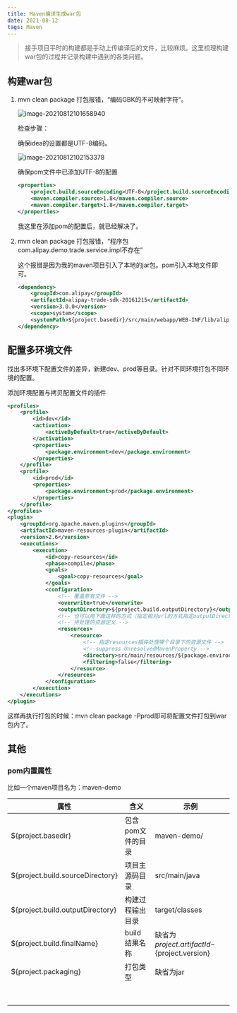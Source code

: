 ```yaml
---
title: Maven编译生成war包
date: 2021-08-12
tags: Maven
---
```


> 接手项目平时的构建都是手动上传编译后的文件，比较麻烦。这里梳理构建war包的过程并记录构建中遇到的各类问题。

## 构建war包

1. mvn clean package 打包报错，“编码GBK的不可映射字符”。

   ![image-20210812101658940](https://gitee.com/ruocy/image_repo/raw/master/images/image-20210812101658940.png)

   检查步骤：

   <!-- more -->

   确保idea的设置都是UTF-8编码。

   ![image-20210812102153378](https://gitee.com/ruocy/image_repo/raw/master/images/image-20210812102153378.png)

      确保pom文件中已添加UTF-8的配置

   ```xml
   <properties>		
       <project.build.sourceEncoding>UTF-8</project.build.sourceEncoding>
       <maven.compiler.source>1.8</maven.compiler.source>
       <maven.compiler.target>1.8</maven.compiler.target>
   </properties>
   ```

   我这里在添加pom的配置后，就已经解决了。

2. mvn clean package 打包报错，“程序包com.alipay.demo.trade.service.impl不存在”

   这个报错是因为我的maven项目引入了本地的jar包。pom引入本地文件即可。

   ```xml
   <dependency>
       <groupId>com.alipay</groupId>
       <artifactId>alipay-trade-sdk-20161215</artifactId>
       <version>3.0.0</version>
       <scope>system</scope>
       <systemPath>${project.basedir}/src/main/webapp/WEB-INF/lib/alipay-trade-sdk-20161215.jar</systemPath>
   </dependency>
   ```

## 配置多环境文件

找出多环境下配置文件的差异，新建dev、prod等目录。针对不同环境打包不同环境的配置。

添加环境配置与拷贝配置文件的插件

```xml
<profiles>
    <profile>
        <id>dev</id>
        <activation>
            <activeByDefault>true</activeByDefault>
        </activation>
        <properties>
            <package.environment>dev</package.environment>
        </properties>
    </profile>
    <profile>
        <id>prod</id>
        <properties>
            <package.environment>prod</package.environment>
        </properties>
    </profile>
</profiles>
<plugin>
    <groupId>org.apache.maven.plugins</groupId>
    <artifactId>maven-resources-plugin</artifactId>
    <version>2.6</version>
    <executions>
        <execution>
            <id>copy-resources</id>
            <phase>compile</phase>
            <goals>
                <goal>copy-resources</goal>
            </goals>
            <configuration>
                <!-- 覆盖原有文件 -->
                <overwrite>true</overwrite>
                <outputDirectory>${project.build.outputDirectory}</outputDirectory>
                <!-- 也可以用下面这样的方式（指定相对url的方式指定outputDirectory） <outputDirectory>target/classes</outputDirectory> -->
                <!-- 待处理的资源定义 -->
                <resources>
                    <resource>
                        <!-- 指定resources插件处理哪个目录下的资源文件 -->
                        <!--suppress UnresolvedMavenProperty -->
                        <directory>src/main/resources/${package.environment}</directory>
                        <filtering>false</filtering>
                    </resource>
                </resources>
            </configuration>
        </execution>
    </executions>
</plugin>
```

这样再执行打包的时候：mvn clean package -Pprod即可将配置文件打包到war包内了。

## 其他

### pom内置属性

比如一个maven项目名为：maven-demo

| 属性                             | 含义              | 示例                                           |
| -------------------------------- | ----------------- | ---------------------------------------------- |
| ${project.basedir}               | 包含pom文件的目录 | maven-demo/                                    |
| ${project.build.sourceDirectory} | 项目主源码目录    | src/main/java                                  |
| ${project.build.outputDirectory} | 构建过程输出目录  | target/classes                                 |
| ${project.build.finalName}       | build结果名称     | 缺省为${project.artifactId}-${project.version} |
| ${project.packaging}             | 打包类型          | 缺省为jar                                      |
|                                  |                   |                                                |
|                                  |                   |                                                |
|                                  |                   |                                                |
|                                  |                   |                                                |
|                                  |                   |                                                |
|                                  |                   |                                                |
|                                  |                   |                                                |
|                                  |                   |                                                |


